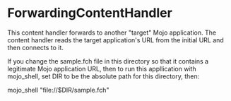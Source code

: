 ForwardingContentHandler
=====================

This content handler forwards to another "target" Mojo application.
The content handler reads the target application's URL
from the initial URL and then connects to it.

If you change the sample.fch file in this directory so that it
contains a legitimate Mojo application URL, then to run this
appllication with mojo_shell, set DIR to be the absolute
path for this directory, then:

  mojo_shell "file://$DIR/sample.fch"





